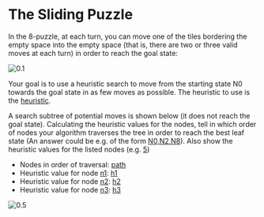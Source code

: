 # The Sliding Puzzle

In the 8-puzzle, at each turn, you can move one of the tiles bordering the empty space into the empty space (that is, there are two or three valid moves at each turn) in order to reach the goal state:

![0.1](SlidingPuzzleGoal.png)

Your goal is to use a heuristic search to move from the starting state N0 towards the goal state in as few moves as possible. The heuristic to use is the [heuristic]().

A search subtree of potential moves is shown below (it does not reach the goal state). Calculating the heuristic values for the nodes, tell in which order of nodes your algorithm traverses the tree in order to reach the best leaf state (An answer could be e.g. of the form [N0,N2,N8](example)). Also show the heuristic values for the listed nodes (e.g. [5](example))

* Nodes in order of traversal: [path](answer)
* Heuristic value for node [n1](): [h1](answer)
* Heuristic value for node [n2](): [h2](answer)
* Heuristic value for node [n3](): [h3](answer)

![0.5](SlidingPuzzleTree.png)